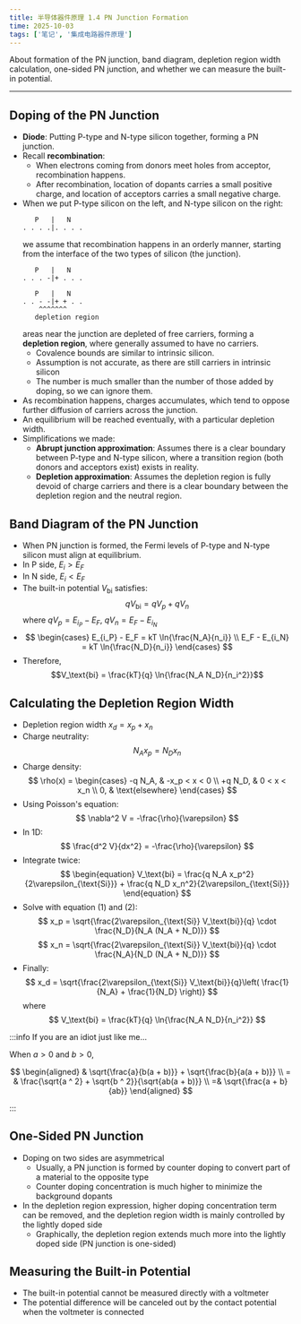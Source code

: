 ```yaml
---
title: 半导体器件原理 1.4 PN Junction Formation
time: 2025-10-03
tags: ['笔记', '集成电路器件原理']
---
```


About formation of the PN junction, band diagram, depletion region width calculation, one-sided PN junction, and whether we can measure the built-in potential.

---

## Doping of the PN Junction

- **Diode**: Putting P-type and N-type silicon together, forming a PN junction.
- Recall **recombination**:
  - When electrons coming from donors meet holes from acceptor, recombination happens.
  - After recombination, location of dopants carries a small positive charge, and location of acceptors carries a small negative charge.
- When we put P-type silicon on the left, and N-type silicon on the right:
  ```plaintext
     P   |   N
  . . . .|. . . .
  ```
  we assume that recombination happens in an orderly manner, starting from the interface of the two types of silicon (the junction).
  ```plaintext
     P   |   N
  . . . -|+ . . .
  ```
  ```plaintext
     P   |   N
  . . - -|+ + . .
      ^^^^^^^
     depletion region
  ```
  areas near the junction are depleted of free carriers, forming a **depletion region**, where generally assumed to have no carriers.
  - Covalence bounds are similar to intrinsic silicon.
  - Assumption is not accurate, as there are still carriers in intrinsic silicon
  - The number is much smaller than the number of those added by doping, so we can ignore them.
- As recombination happens, charges accumulates, which tend to oppose further diffusion of carriers across the junction.
- An equilibrium will be reached eventually, with a particular depletion width.
- Simplifications we made:
  - **Abrupt junction approximation**: Assumes there is a clear boundary between P-type and N-type silicon, where a transition region (both donors and acceptors exist) exists in reality.
  - **Depletion approximation**: Assumes the depletion region is fully devoid of charge carriers and there is a clear boundary between the depletion region and the neutral region.

## Band Diagram of the PN Junction

- When PN junction is formed, the Fermi levels of P-type and N-type silicon must align at equilibrium.
- In P side, $E_i > E_F$
- In N side, $E_i < E_F$
- The built-in potential $V_\text{bi}$ satisfies:
  $$qV_\text{bi} = qV_p + qV_n$$
  where $qV_p = E_{i_P} - E_F$, $qV_n = E_F - E_{i_N}$
- $$
     \begin{cases}
     E_{i_P} - E_F = kT \ln{\frac{N_A}{n_i}} \\
     E_F - E_{i_N} = kT \ln{\frac{N_D}{n_i}}
     \end{cases}
  $$
- Therefore,
  $$V_\text{bi} = \frac{kT}{q} \ln{\frac{N_A N_D}{n_i^2}}$$

## Calculating the Depletion Region Width

- Depletion region width $x_d = x_p + x_n$
- Charge neutrality:
  $$
    \begin{equation}
      N_A x_p = N_D x_n
    \end{equation}
  $$
- Charge density:
  $$
     \rho(x) =
     \begin{cases}
        -q N_A, & -x_p < x < 0 \\
        +q N_D, & 0 < x < x_n \\
        0, & \text{elsewhere}
     \end{cases}
  $$
- Using Poisson's equation:
  $$
    \nabla^2 V = -\frac{\rho}{\varepsilon}
  $$
- In 1D:
  $$
    \frac{d^2 V}{dx^2} = -\frac{\rho}{\varepsilon}
  $$
- Integrate twice:
  $$
   \begin{equation}
    V_\text{bi} = \frac{q N_A x_p^2}{2\varepsilon_{\text{Si}}} + \frac{q N_D x_n^2}{2\varepsilon_{\text{Si}}}
   \end{equation}
  $$
- Solve with equation (1) and (2):
  $$
    x_p = \sqrt{\frac{2\varepsilon_{\text{Si}} V_\text{bi}}{q} \cdot \frac{N_D}{N_A (N_A + N_D)}}
  $$
  $$
    x_n = \sqrt{\frac{2\varepsilon_{\text{Si}} V_\text{bi}}{q} \cdot \frac{N_A}{N_D (N_A + N_D)}}
  $$
- Finally:
  $$
    x_d = \sqrt{\frac{2\varepsilon_{\text{Si}} V_\text{bi}}{q}\left( \frac{1}{N_A} + \frac{1}{N_D} \right)}
  $$
  where
  $$
  V_\text{bi} = \frac{kT}{q} \ln{\frac{N_A N_D}{n_i^2}}
  $$

:::info If you are an idiot just like me...

When $a > 0$ and $b > 0$,

$$
\begin{aligned}
& \sqrt{\frac{a}{b(a + b)}} + \sqrt{\frac{b}{a(a + b)}} \\
= & \frac{\sqrt{a ^ 2} + \sqrt{b ^ 2}}{\sqrt{ab(a + b)}} \\
=& \sqrt{\frac{a + b}{ab}}
\end{aligned}
$$

:::

## One-Sided PN Junction

- Doping on two sides are asymmetrical
  - Usually, a PN junction is formed by counter doping to convert part of a material to the opposite type
  - Counter doping concentration is much higher to minimize the background dopants
- In the depletion region expression, higher doping concentration term can be removed, and the depletion region width is mainly controlled by the lightly doped side
  - Graphically, the depletion region extends much more into the lightly doped side (PN junction is one-sided)

## Measuring the Built-in Potential

- The built-in potential cannot be measured directly with a voltmeter
- The potential difference will be canceled out by the contact potential when the voltmeter is connected
